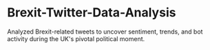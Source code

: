 # Brexit-Twitter-Data-Analysis
Analyzed Brexit-related tweets to uncover sentiment, trends, and bot activity during the UK's pivotal political moment.
